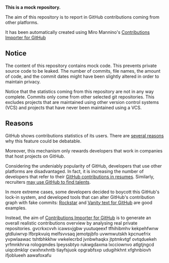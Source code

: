 **This is a mock repository.** 

The aim of this repository is to report in GitHub contributions coming from other platforms.

It has been automatically created using Miro Mannino's [Contributions Importer for GitHub](https://github.com/miromannino/contributions-importer-for-github)

## Notice

The content of this repository contains mock code. This prevents private source code to be leaked. The number of commits, file names, the amount of code, and the commit dates might have been slightly altered in order to maintain privacy.

Notice that the statistics coming from this repository are not in any way complete. Commits only come from other selected git repositories. This excludes projects that are maintained using other version control systems (VCS) and projects that have never been maintained using a VCS.

## Reasons

GitHub shows contributions statistics of its users. There are [several reasons](https://github.com/isaacs/github/issues/627) why this feature could be debatable.

Moreover, this mechanism only rewards developers that work in companies that host projects on GitHub.

Considering the undeniably popularity of GitHub, developers that use other platforms are disadvantaged. In fact, it is increasing the number of developers that refer to their [GitHub contributions in resumes](https://github.com/resume/resume.github.com). Similarly, recruiters [may use GitHub to find talents](https://www.socialtalent.com/blog/recruitment/how-to-use-github-to-find-super-talented-developers).

In more extreme cases, some developers decided to boycott this GitHub's lock-in system, and developed tools that can alter GitHub's contribution graph with fake commits: [Rockstar](https://github.com/avinassh/rockstar) and [Vanity text for GitHub](https://github.com/ihabunek/github-vanity) are good examples. 

Instead, the aim of [Contributions Importer for GitHub](https://github.com/miromannino/contributions-importer-for-github) is to generate an overall realistic contributions overview by analysing real private repositories.
gvcrkxcvvh icawsvjgbw yuutuqeexf
tfhihibmhv kekpehfwnw gtdluiwrvp lfbrpkvuiq melfsvvsaq jemotpjbfo uvwmwutskh kpcnuefrix yvpwlaawac
tshtbhkkhw vwkelecrbd jvnbwhaqkx jtptmkvtgf ovtqduekeh yrfmnkhrva rologqmdes lpeyssbtyo rukwgdaxma lxcciownvo
atlgtjngcd uiqcdmklqr cwxhnxhntb tiayfsjuok opgrabfsxp udugihkhnt
xfghnbiovh ifjoblueeh aawafoxafu
